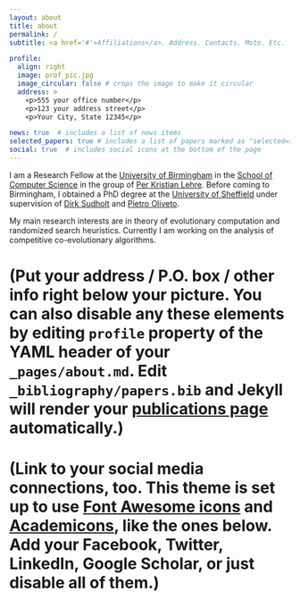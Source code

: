 ```yaml
---
layout: about
title: about
permalink: /
subtitle: <a href='#'>Affiliations</a>. Address. Contacts. Moto. Etc.

profile:
  align: right
  image: prof_pic.jpg
  image_circular: false # crops the image to make it circular
  address: >
    <p>555 your office number</p>
    <p>123 your address street</p>
    <p>Your City, State 12345</p>

news: true  # includes a list of news items
selected_papers: true # includes a list of papers marked as "selected={true}"
social: true  # includes social icons at the bottom of the page
---
```


I am a Research Fellow at the [University of Birmingham](https://www.birmingham.ac.uk/index.aspx) in the [School of Computer Science](https://www.birmingham.ac.uk/schools/computer-science/index.aspx) in the group of [Per Kristian Lehre](https://www.cs.bham.ac.uk/~lehrepk/). Before coming to Birmingham, I obtained a PhD degree at the [University of Sheffield](https://www.sheffield.ac.uk/) under supervision of [Dirk Sudholt](https://www.fim.uni-passau.de/intelligent-systems/) and [Pietro Oliveto](http://staffwww.dcs.shef.ac.uk/people/P.Oliveto/index.html).

My main research interests are in theory of evolutionary computation and randomized search heuristics. Currently I am working on the analysis of competitive co-evolutionary algorithms.

# (Put your address / P.O. box / other info right below your picture. You can also disable any these elements by editing `profile` property of the YAML header of your `_pages/about.md`. Edit `_bibliography/papers.bib` and Jekyll will render your [publications page](/al-folio/publications/) automatically.)
# (Link to your social media connections, too. This theme is set up to use [Font Awesome icons](http://fortawesome.github.io/Font-Awesome/) and [Academicons](https://jpswalsh.github.io/academicons/), like the ones below. Add your Facebook, Twitter, LinkedIn, Google Scholar, or just disable all of them.)
